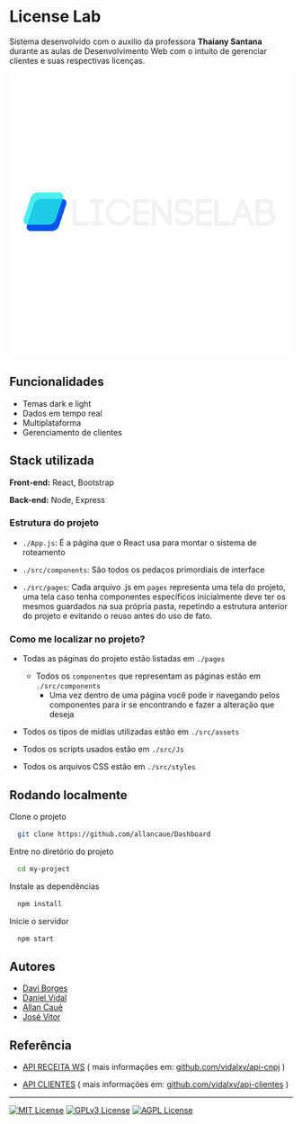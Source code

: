 
# License Lab

Sistema desenvolvido com o auxilio da professora **Thaiany Santana** durante as aulas de Desenvolvimento Web com o intuito de gerenciar clientes e suas respectivas licenças.


![Logo](https://github.com/allancaue/Dashboard/blob/main/src/assets/1.png?raw=true)


## Funcionalidades

- Temas dark e light
- Dados em tempo real
- Multiplataforma
- Gerenciamento de clientes

## Stack utilizada

**Front-end:** React, Bootstrap

**Back-end:** Node, Express

### Estrutura do projeto

- `./App.js`: É a página que o React usa para montar o sistema de roteamento
- `./src/components`: São todos os pedaços primordiais de interface

- `./src/pages`: Cada arquivo .js em `pages` representa uma tela do projeto, uma tela caso tenha componentes específicos inicialmente deve ter os mesmos guardados na sua própria pasta, repetindo a estrutura anterior do projeto e evitando o reuso antes do uso de fato.

### Como me localizar no projeto?

- Todas as páginas do projeto estão listadas em `./pages`
  - Todos os `componentes` que representam as páginas estão em `./src/components`
    - Uma vez dentro de uma página você pode ir navegando pelos componentes para ir se encontrando e fazer a alteração que deseja

- Todos os tipos de midias utilizadas estão em `./src/assets`
- Todos os scripts usados estão em `./src/Js`
- Todos os arquivos CSS estão em `./src/styles`
## Rodando localmente

Clone o projeto

```bash
  git clone https://github.com/allancaue/Dashboard
```

Entre no diretório do projeto

```bash
  cd my-project
```

Instale as dependências

```bash
  npm install
```

Inicie o servidor

```bash
  npm start
```


## Autores

- [Davi Borges](https://github.com/dborgessdev)
- [Daniel Vidal](https://github.com/vidalxv)
- [Allan Cauê](https://github.com/allancaue)
- [José Vitor](https://github.com/vitorallves1)



## Referência

 - [API RECEITA WS](https://api-cnpj.onrender.com/)  ( mais informações em: [github.com/vidalxv/api-cnpj](https://github.com/vidalxv/api-cnpj) )

 - [API CLIENTES](https://api-ityw.onrender.com/) ( mais informações em: [github.com/vidalxv/api-clientes](https://github.com/vidalxv/api-clientes) )

---



[![MIT License](https://img.shields.io/badge/License-MIT-green.svg)](https://choosealicense.com/licenses/mit/) [![GPLv3 License](https://img.shields.io/badge/License-GPL%20v3-yellow.svg)](https://opensource.org/licenses/) [![AGPL License](https://img.shields.io/badge/license-AGPL-blue.svg)](http://www.gnu.org/licenses/agpl-3.0)

